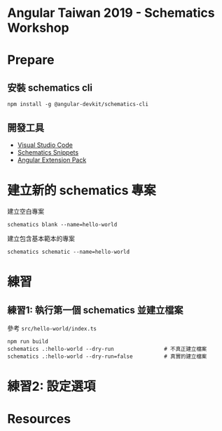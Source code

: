 # Angular Taiwan 2019 - Schematics Workshop

# Prepare

## 安裝 schematics cli

```
npm install -g @angular-devkit/schematics-cli
```

## 開發工具

- [Visual Studio Code](https://code.visualstudio.com/)
- [Schematics Snippets](https://marketplace.visualstudio.com/items?itemName=MikeHuang.vscode-schematics-snippets)
- [Angular Extension Pack](https://marketplace.visualstudio.com/items?itemName=doggy8088.angular-extension-pack)

# 建立新的 schematics 專案

建立空白專案

```shell
schematics blank --name=hello-world
```

建立包含基本範本的專案

```shell
schematics schematic --name=hello-world
```

# 練習

## 練習1: 執行第一個 schematics 並建立檔案

參考 `src/hello-world/index.ts`

```shell
npm run build
schematics .:hello-world --dry-run                # 不真正建立檔案
schematics .:hello-world --dry-run=false          # 真實的建立檔案
```

# 練習2: 設定選項

# Resources